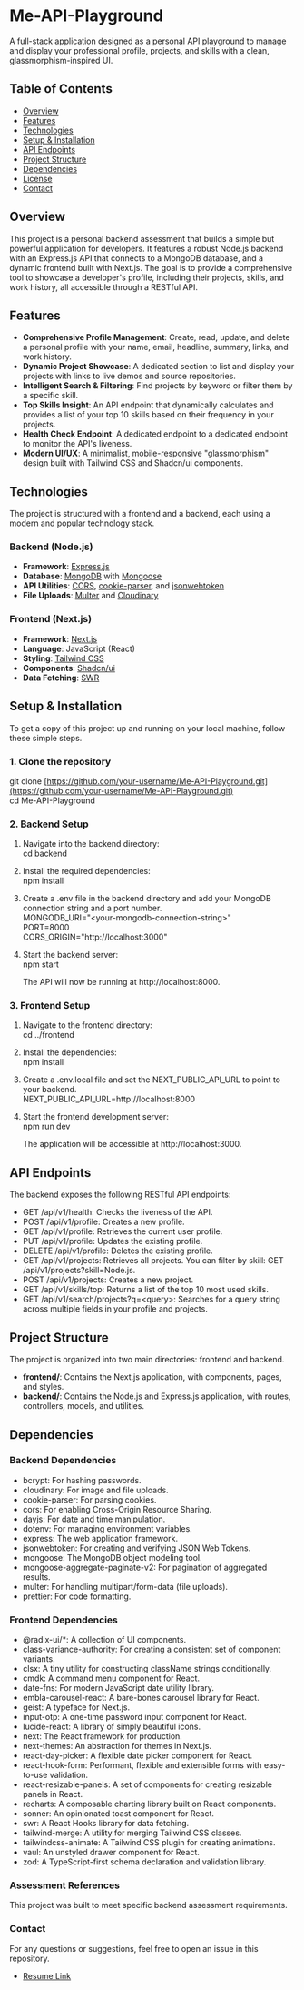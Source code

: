 # **Me-API-Playground**

A full-stack application designed as a personal API playground to manage and display your professional profile, projects, and skills with a clean, glassmorphism-inspired UI.

## **Table of Contents**

* [Overview](https://www.google.com/search?q=%23overview)  
* [Features](https://www.google.com/search?q=%23features)  
* [Technologies](https://www.google.com/search?q=%23technologies)  
* [Setup & Installation](https://www.google.com/search?q=%23setup--installation)  
* [API Endpoints](https://www.google.com/search?q=%23api-endpoints)  
* [Project Structure](https://www.google.com/search?q=%23project-structure)  
* [Dependencies](https://www.google.com/search?q=%23dependencies)  
* [License](https://www.google.com/search?q=%23license)  
* [Contact](https://www.google.com/search?q=%23contact)

## **Overview**

This project is a personal backend assessment that builds a simple but powerful application for developers. It features a robust Node.js backend with an Express.js API that connects to a MongoDB database, and a dynamic frontend built with Next.js. The goal is to provide a comprehensive tool to showcase a developer's profile, including their projects, skills, and work history, all accessible through a RESTful API.

## **Features**

* **Comprehensive Profile Management**: Create, read, update, and delete a personal profile with your name, email, headline, summary, links, and work history.  
* **Dynamic Project Showcase**: A dedicated section to list and display your projects with links to live demos and source repositories.  
* **Intelligent Search & Filtering**: Find projects by keyword or filter them by a specific skill.  
* **Top Skills Insight**: An API endpoint that dynamically calculates and provides a list of your top 10 skills based on their frequency in your projects.  
* **Health Check Endpoint**: A dedicated endpoint to a dedicated endpoint to monitor the API's liveness.  
* **Modern UI/UX**: A minimalist, mobile-responsive "glassmorphism" design built with Tailwind CSS and Shadcn/ui components.

## **Technologies**

The project is structured with a frontend and a backend, each using a modern and popular technology stack.

### **Backend (Node.js)**

* **Framework**: [Express.js](https://expressjs.com/)  
* **Database**: [MongoDB](https://www.mongodb.com/) with [Mongoose](https://mongoosejs.com/)  
* **API Utilities**: [CORS](https://www.npmjs.com/package/cors), [cookie-parser](https://www.npmjs.com/package/cookie-parser), and [jsonwebtoken](https://www.npmjs.com/package/jsonwebtoken)  
* **File Uploads**: [Multer](https://www.npmjs.com/package/multer) and [Cloudinary](https://cloudinary.com/)

### **Frontend (Next.js)**

* **Framework**: [Next.js](https://nextjs.org/)  
* **Language**: JavaScript (React)  
* **Styling**: [Tailwind CSS](https://tailwindcss.com/)  
* **Components**: [Shadcn/ui](https://ui.shadcn.com/)  
* **Data Fetching**: [SWR](https://swr.vercel.app/)

## **Setup & Installation**

To get a copy of this project up and running on your local machine, follow these simple steps.

### **1\. Clone the repository**

git clone [https://github.com/your-username/Me-API-Playground.git](https://github.com/your-username/Me-API-Playground.git)  
cd Me-API-Playground

### **2\. Backend Setup**

1. Navigate into the backend directory:  
   cd backend

2. Install the required dependencies:  
   npm install

3. Create a .env file in the backend directory and add your MongoDB connection string and a port number.  
   MONGODB\_URI="\<your-mongodb-connection-string\>"  
   PORT=8000  
   CORS\_ORIGIN="http://localhost:3000"

4. Start the backend server:  
   npm start

   The API will now be running at http://localhost:8000.

### **3\. Frontend Setup**

1. Navigate to the frontend directory:  
   cd ../frontend

2. Install the dependencies:  
   npm install

3. Create a .env.local file and set the NEXT\_PUBLIC\_API\_URL to point to your backend.  
   NEXT\_PUBLIC\_API\_URL=http://localhost:8000

4. Start the frontend development server:  
   npm run dev

   The application will be accessible at http://localhost:3000.

## **API Endpoints**

The backend exposes the following RESTful API endpoints:

* GET /api/v1/health: Checks the liveness of the API.  
* POST /api/v1/profile: Creates a new profile.  
* GET /api/v1/profile: Retrieves the current user profile.  
* PUT /api/v1/profile: Updates the existing profile.  
* DELETE /api/v1/profile: Deletes the existing profile.  
* GET /api/v1/projects: Retrieves all projects. You can filter by skill: GET /api/v1/projects?skill=Node.js.  
* POST /api/v1/projects: Creates a new project.  
* GET /api/v1/skills/top: Returns a list of the top 10 most used skills.  
* GET /api/v1/search/projects?q=\<query\>: Searches for a query string across multiple fields in your profile and projects.

## **Project Structure**

The project is organized into two main directories: frontend and backend.

* **frontend/**: Contains the Next.js application, with components, pages, and styles.  
* **backend/**: Contains the Node.js and Express.js application, with routes, controllers, models, and utilities.

## **Dependencies**

### **Backend Dependencies**

* bcrypt: For hashing passwords.  
* cloudinary: For image and file uploads.  
* cookie-parser: For parsing cookies.  
* cors: For enabling Cross-Origin Resource Sharing.  
* dayjs: For date and time manipulation.  
* dotenv: For managing environment variables.  
* express: The web application framework.  
* jsonwebtoken: For creating and verifying JSON Web Tokens.  
* mongoose: The MongoDB object modeling tool.  
* mongoose-aggregate-paginate-v2: For pagination of aggregated results.  
* multer: For handling multipart/form-data (file uploads).  
* prettier: For code formatting.

### **Frontend Dependencies**

* @radix-ui/\*: A collection of UI components.  
* class-variance-authority: For creating a consistent set of component variants.  
* clsx: A tiny utility for constructing className strings conditionally.  
* cmdk: A command menu component for React.  
* date-fns: For modern JavaScript date utility library.  
* embla-carousel-react: A bare-bones carousel library for React.  
* geist: A typeface for Next.js.  
* input-otp: A one-time password input component for React.  
* lucide-react: A library of simply beautiful icons.  
* next: The React framework for production.  
* next-themes: An abstraction for themes in Next.js.  
* react-day-picker: A flexible date picker component for React.  
* react-hook-form: Performant, flexible and extensible forms with easy-to-use validation.  
* react-resizable-panels: A set of components for creating resizable panels in React.  
* recharts: A composable charting library built on React components.  
* sonner: An opinionated toast component for React.  
* swr: A React Hooks library for data fetching.  
* tailwind-merge: A utility for merging Tailwind CSS classes.  
* tailwindcss-animate: A Tailwind CSS plugin for creating animations.  
* vaul: An unstyled drawer component for React.  
* zod: A TypeScript-first schema declaration and validation library.

### **Assessment References**

This project was built to meet specific backend assessment requirements.

### **Contact**

For any questions or suggestions, feel free to open an issue in this repository.

* [Resume Link](https://drive.google.com/file/d/1yPME0O6_qUA8w7-gg_Ewy2HULKLpg44q/view?usp=sharing)